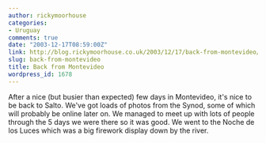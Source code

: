 ```yaml
---
author: rickymoorhouse
categories:
- Uruguay
comments: true
date: "2003-12-17T08:59:00Z"
link: http://blog.rickymoorhouse.co.uk/2003/12/17/back-from-montevideo/
slug: back-from-montevideo
title: Back from Montevideo
wordpress_id: 1678
---
```


After a nice (but busier than expected) few days in Montevideo, it's nice to be back to Salto. We've got loads of photos from the Synod, some of which will probably be online later on. We managed to meet up with lots of people through the 5 days we were there so it was good. We went to the Noche de los Luces which was a big firework display down by the river.
